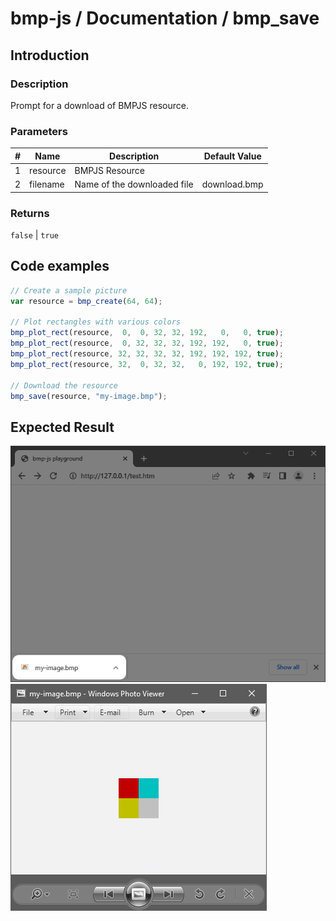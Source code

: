 # bmp-js / Documentation / bmp_save

## Introduction

### Description

Prompt for a download of BMPJS resource.

### Parameters

|#|Name|Description|Default Value|
|-|-|-|-|
|1|resource|BMPJS Resource||
|2|filename|Name of the downloaded file|download.bmp|

### Returns
`false` | `true`

## Code examples

```js
// Create a sample picture
var resource = bmp_create(64, 64);

// Plot rectangles with various colors
bmp_plot_rect(resource,  0,  0, 32, 32, 192,   0,   0, true);
bmp_plot_rect(resource,  0, 32, 32, 32, 192, 192,   0, true);
bmp_plot_rect(resource, 32, 32, 32, 32, 192, 192, 192, true);
bmp_plot_rect(resource, 32,  0, 32, 32,   0, 192, 192, true);

// Download the resource
bmp_save(resource, "my-image.bmp");
```

## Expected Result

![expected-result-1](./img/006.png)
![expected-result-2](./img/007.png)
